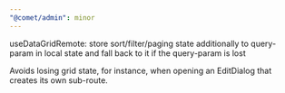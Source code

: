 ```yaml
---
"@comet/admin": minor
---
```


useDataGridRemote: store sort/filter/paging state additionally to query-param in local state and fall back to it if the query-param is lost

Avoids losing grid state, for instance, when opening an EditDialog that creates its own sub-route.
